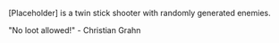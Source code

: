 [Placeholder] is a twin stick shooter with randomly generated enemies.

"No loot allowed!" - Christian Grahn